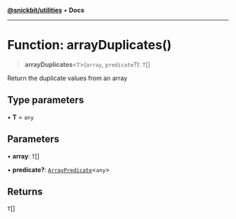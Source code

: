 [**@snickbit/utilities**](../README.md) • **Docs**

***

# Function: arrayDuplicates()

> **arrayDuplicates**\<`T`\>(`array`, `predicate`?): `T`[]

Return the duplicate values from an array

## Type parameters

• **T** = `any`

## Parameters

• **array**: `T`[]

• **predicate?**: [`ArrayPredicate`](../type-aliases/ArrayPredicate.md)\<`any`\>

## Returns

`T`[]
